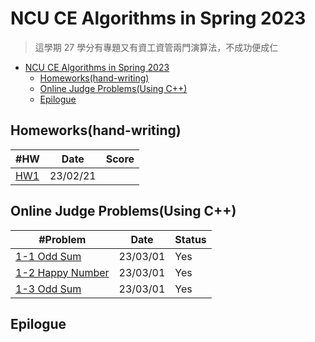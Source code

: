 # NCU CE Algorithms in Spring 2023

> 這學期 27 學分有專題又有資工資管兩門演算法，不成功便成仁

- [NCU CE Algorithms in Spring 2023](#ncu-ce-algorithms-in-spring-2023)
  - [Homeworks(hand-writing)](#homeworkshand-writing)
  - [Online Judge Problems(Using C++)](#online-judge-problemsusing-c)
  - [Epilogue](#epilogue)

## Homeworks(hand-writing)

| #HW                     | Date     | Score |
| ----------------------- | -------- | ----- |
| [HW1](./homeworks/hw1/) | 23/02/21 |       |

## Online Judge Problems(Using C++)

| #Problem                                                  | Date     | Status |
| --------------------------------------------------------- | -------- | ------ |
| [1-1 Odd Sum](./oj-problems/01/1-1_odd_sum.cpp)           | 23/03/01 | Yes    |
| [1-2 Happy Number](./oj-problems/01/1-2_happy_number.cpp) | 23/03/01 | Yes    |
| [1-3 Odd Sum](./oj-problems/01/1-1_odd_sum.cpp)           | 23/03/01 | Yes    |

## Epilogue
